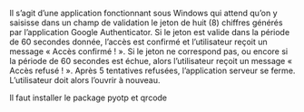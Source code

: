 Il s’agit d’une application fonctionnant sous Windows qui attend qu’on y saisisse dans un champ de validation le 
jeton de huit (8) chiffres générés par l’application Google Authenticator. Si le jeton est valide dans la période de 60 secondes 
donnée, l’accès est confirmé et l’utilisateur reçoit un message « Accès confirmé ! ». Si le jeton ne correspond 
pas, ou encore si la période de 60 secondes est échue, alors l’utilisateur reçoit un message « Accès refusé ! ». 
Après 5 tentatives refusées, l’application serveur se ferme. L’utilisateur doit alors l’ouvrir à nouveau.


Il faut installer le package pyotp et qrcode
